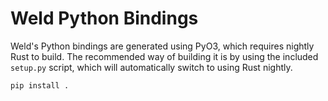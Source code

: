 # Weld Python Bindings

Weld's Python bindings are generated using PyO3, which requires nightly Rust to build. The recommended way of building it is by using the included
`setup.py` script, which will automatically switch to using Rust nightly.

```
pip install .
```
